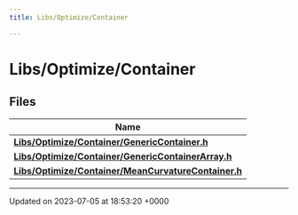 ```yaml
---
title: Libs/Optimize/Container

---
```


# Libs/Optimize/Container



## Files

| Name           |
| -------------- |
| **[Libs/Optimize/Container/GenericContainer.h](../Files/GenericContainer_8h.md#file-genericcontainer.h)**  |
| **[Libs/Optimize/Container/GenericContainerArray.h](../Files/GenericContainerArray_8h.md#file-genericcontainerarray.h)**  |
| **[Libs/Optimize/Container/MeanCurvatureContainer.h](../Files/MeanCurvatureContainer_8h.md#file-meancurvaturecontainer.h)**  |






-------------------------------

Updated on 2023-07-05 at 18:53:20 +0000
